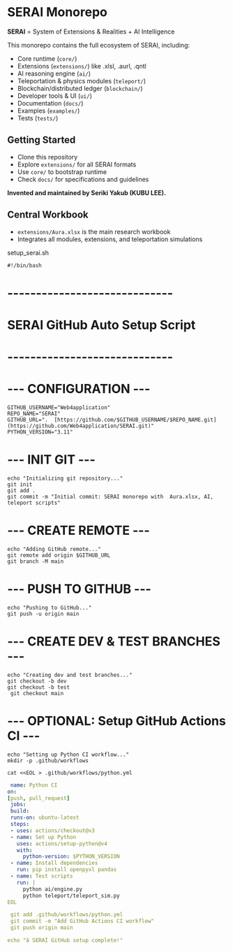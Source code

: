 # SERAI Monorepo

**SERAI** = System of Extensions & Realities + AI Intelligence

This monorepo contains the full ecosystem of SERAI, including:
- Core runtime (`core/`)
- Extensions (`extensions/`) like .xlsl, .aurl, .qntl
- AI reasoning engine (`ai/`)
- Teleportation & physics modules (`teleport/`)
- Blockchain/distributed ledger (`blockchain/`)
- Developer tools & UI (`ui/`)
- Documentation (`docs/`)
- Examples (`examples/`)
- Tests (`tests/`)

## Getting Started
- Clone this repository
- Explore `extensions/` for all SERAI formats
- Use `core/` to bootstrap runtime
- Check `docs/` for specifications and guidelines

**Invented and maintained by Seriki Yakub (KUBU LEE).**

## Central Workbook
- `extensions/Aura.xlsx` is the main research workbook
- Integrates all modules, extensions, and teleportation simulations

setup_serai.sh
  
    #!/bin/bash  

# -----------------------------  
# SERAI GitHub Auto Setup Script  
# -----------------------------  
  
# --- CONFIGURATION ---       

    GITHUB_USERNAME="Web4application" 
    REPO_NAME="SERAI"   
    GITHUB_URL=".  [https://github.com/$GITHUB_USERNAME/$REPO_NAME.git](https://github.com/Web4application/SERAI.git)"  
    PYTHON_VERSION="3.11"  

# --- INIT GIT ---   
    echo "Initializing git repository..."  
    git init  
    git add .  
    git commit -m "Initial commit: SERAI monorepo with  Aura.xlsx, AI, teleport scripts"  
  
# --- CREATE REMOTE --- #

    echo "Adding GitHub remote..."  
    git remote add origin $GITHUB_URL  
    git branch -M main  
  
# --- PUSH TO GITHUB --- #

    echo "Pushing to GitHub..."  
    git push -u origin main  
  
# --- CREATE DEV & TEST BRANCHES --- #

    echo "Creating dev and test branches..."  
    git checkout -b dev  
    git checkout -b test  
     git checkout main  
  
  # --- OPTIONAL: Setup GitHub Actions CI --- #
    echo "Setting up Python CI workflow..."  
    mkdir -p .github/workflows  
    
    cat <<EOL > .github/workflows/python.yml  
    
   ```yaml
    name: Python CI  
  on:
  [push, pull_request]
    jobs:  
    build:  
    runs-on: ubuntu-latest  
    steps:  
    - uses: actions/checkout@v3  
    - name: Set up Python  
      uses: actions/setup-python@v4  
      with:  
        python-version: $PYTHON_VERSION  
    - name: Install dependencies  
      run: pip install openpyxl pandas  
    - name: Test scripts  
      run: |  
        python ai/engine.py  
        python teleport/teleport_sim.py  
EOL  
  
    git add .github/workflows/python.yml  
    git commit -m "Add GitHub Actions CI workflow"  
    git push origin main  
  
echo "â SERAI GitHub setup complete!"  
